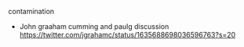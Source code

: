 
contamination
- John graaham cumming and paulg discussion https://twitter.com/jgrahamc/status/1635688698036596763?s=20